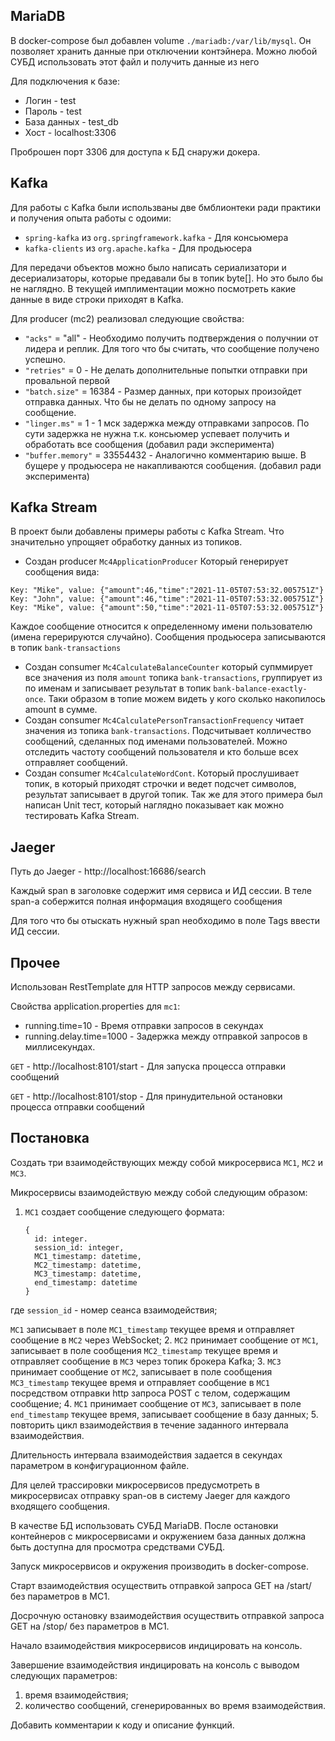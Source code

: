 ## MariaDB

В docker-compose был добавлен volume `./mariadb:/var/lib/mysql`. Он позволяет хранить данные при отключении контэйнера. Можно любой СУБД использовать этот файл и получить данные из него

Для подключения к базе:
- Логин - test
- Пароль - test 
- База данных - test_db
- Хост - localhost:3306

Проброшен порт 3306 для доступа к БД снаружи докера.

## Kafka
Для работы с Kafka были использваны две бмблионтеки ради практики и получения опыта работы с одоими:
- `spring-kafka` из `org.springframework.kafka` - Для консьюмера
- `kafka-clients` из `org.apache.kafka` - Для продьюсера

Для передачи объектов можно было написать сериализатори и десериализаторы, которые предавали бы в топик byte[]. Но это было бы не наглядно. В текущей имплиментации можно посмотреть какие данные в виде строки приходят в Kafka.

Для producer (mc2) реализовал следующие свойства:
- `"acks"` = "all" - Необходимо получить подтверждения о получнии от лидера и реплик. Для того что бы считать, что сообщение получено успешно.
- `"retries"` = 0 - Не делать дополнительные попытки отправки при провальной первой
- `"batch.size"` = 16384 - Размер данных, при которых произойдет отправка данных. Что бы не делать по одному запросу на сообщение.
- `"linger.ms"` = 1 - 1 мск задержка между отправками запросов. По сути задержка не нужна т.к. консьюмер успевает получить и обработать все сообщения (добавил ради эксперимента)
- `"buffer.memory"` = 33554432 - Аналогично комментарию выше. В бущере у продьюсера не накапливаются сообщения. (добавил ради эксперимента)

## Kafka Stream

В проект были добавлены примеры работы с Kafka Stream. Что значительно упрощяет обработку данных из топиков.

- Создан producer `Mc4ApplicationProducer` Который генерирует сообщения вида:
```$xslt
Key: "Mike", value: {"amount":46,"time":"2021-11-05T07:53:32.005751Z"}
Key: "John", value: {"amount":46,"time":"2021-11-05T07:53:32.005751Z"}
Key: "Mike", value: {"amount":50,"time":"2021-11-05T07:53:32.005751Z"}
```
Каждое сообщение относится к определенному имени пользователю (имена герерируются случайно). Сообщения продьюсера записываются в топик `bank-transactions`
- Создан consumer `Mc4CalculateBalanceCounter` который супммирует все значения из поля `amount` топика `bank-transactions`, группирует из по именам и записывает результат в топик `bank-balance-exactly-once`. Таки образом в топие можем видеть у кого сколько накопилось amount в сумме.
- Создан consumer `Mc4CalculatePersonTransactionFrequency` читает значения из топика `bank-transactions`. Подсчитывает колличество сообщений, сделанных под именами пользователей. Можно отследить частоту сообщений пользователя и кто больше всех отправляет сообщений.
- Создан consumer `Mc4CalculateWordCont`. Который прослушивает топик, в который приходят строчки и ведет подсчет символов, результат записывает в другой топик. Так же для этого примера был написан Unit тест, который наглядно показывает как можно тестировать Kafka Stream.

## Jaeger
Путь до Jaeger - http://localhost:16686/search

Каждый span в заголовке содержит имя сервиса и ИД сессии. В теле span-а собержится полная информация входящего сообщения

Для того что бы отыскать нужный span необходимо в поле Tags ввести ИД сессии.

## Прочее
Использован RestTemplate для HTTP запросов между сервисами.

Свойства application.properties для `mc1`:
- running.time=10 - Время отправки запросов в секундах
- running.delay.time=1000 - Задержка между отправкой запросов в миллисекундах.

`GET` - http://localhost:8101/start - Для запуска процесса отправки сообщений

`GET` - http://localhost:8101/stop  - Для принудительной остановки процесса отправки сообщений

## Постановка

Создать три взаимодействующих между собой микросервиса `МС1`, `МС2` и `МС3`. 

Микросервисы взаимодействую между собой следующим образом:
1. `МС1` создает сообщение следующего формата:
    ```
    {
      id: integer.
      session_id: integer,
      MC1_timestamp: datetime,
      MC2_timestamp: datetime,
      MC3_timestamp: datetime,
      end_timestamp: datetime
    }
    ```
  где `session_id` - номер сеанса взаимодействия;

  `МС1` записывает в поле `MC1_timestamp` текущее время и отправляет сообщение в `МС2` через WebSocket;
2. `МС2` принимает сообщение от `МС1`, записывает в поле сообщения `МС2_timestamp` текущее время и отправляет сообщение в `МС3` через топик брокера Kafka;
3. `МС3` принимает сообщение от `МС2`, записывает в поле сообщения `МС3_timestamp` текущее время и отправляет сообщение в `МС1` посредством отправки http запроса POST с телом, содержащим сообщение;
4. `МС1` принимает сообщение от `МС3`, записывает в поле `end_timestamp` текущее время, записывает сообщение в базу данных;
5. повторить цикл взаимодействия в течение заданного интервала взаимодействия.


Длительность интервала взаимодействия задается в секундах параметром в конфигурационном файле.

Для целей трассировки микросервисов предусмотреть в микросервисах  отправку span-ов в систему Jaeger для каждого входящего сообщения.

В качестве БД использовать СУБД MariaDB. После остановки контейнеров с микросервисами и окружением база данных должна быть доступна для просмотра средствами СУБД.

Запуск микросервисов и окружения производить в docker-compose.

Старт взаимодействия осуществить отправкой запроса GET на /start/ без параметров в МС1.

Досрочную остановку взаимодействия осуществить отправкой запроса GET на /stop/ без параметров в МС1.

Начало взаимодействия микросервисов индицировать на консоль.

Завершение взаимодействия индицировать на консоль с выводом следующих параметров:
1. время взаимодействия;
2. количество сообщений, сгенерированных во время взаимодействия.

Добавить комментарии к коду и описание функций.

